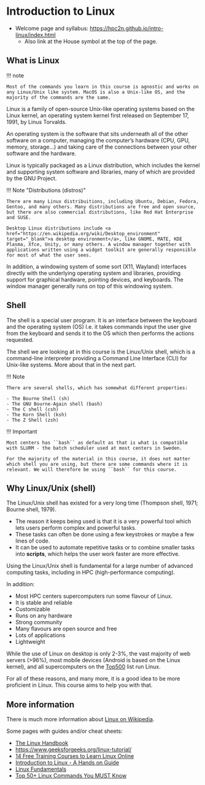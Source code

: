 # Introduction to Linux

- Welcome page and syllabus: <a href="https://hpc2n.github.io/intro-linux/index.html">https://hpc2n.github.io/intro-linux/index.html</a>
    - Also link at the House symbol at the top of the page. 

## What is Linux

!!! note 

    Most of the commands you learn in this course is agnostic and works on any Linux/Unix like system. MacOS is also a Unix-like OS, and the majority of the commands are the same. 

Linux is a family of open-source Unix-like operating systems based on the Linux kernel, an operating system kernel first released on September 17, 1991, by Linus Torvalds.

An operating system is the software that sits underneath all of the other software on a computer, managing the computer’s hardware (CPU, GPU, memory, storage...) and taking care of the connections between your other software and the hardware. 

Linux is typically packaged as a Linux distribution, which includes the kernel and supporting system software and libraries, many of which are provided by the GNU Project.

!!! Note "Distributions (distros)"

    There are many Linux distribuitions, including Ubuntu, Debian, Fedora, Gentoo, and many others. Many distributions are free and open source, but there are also commercial distributions, like Red Hat Enterprise and SUSE.

    Desktop Linux distributions include <a href="https://en.wikipedia.org/wiki/Desktop_environment" target="_blank">a desktop environment</a>, like GNOME, MATE, KDE Plasma, Xfce, Unity, or many others. A window manager together with applications written using a widget toolkit are generally responsible for most of what the user sees.

In addition, a windowing system of some sort (X11, Wayland) interfaces directly with the underlying operating system and libraries, providing support for graphical hardware, pointing devices, and keyboards. The window manager generally runs on top of this windowing system.

## Shell 

The shell is a special user program. It is an interface between the keyboard and the operating system (OS) I.e. it takes commands input the user give from the keyboard and sends it to the OS which then performs the actions requested. 

The shell we are looking at in this course is the Linux/Unix shell, which is a command-line interpreter providing a Command Line Interface (CLI) for Unix-like systems. More about that in the next part. 

!!! Note

    There are several shells, which has somewhat different properties: 

    - The Bourne Shell (sh)
    - The GNU Bourne-Again shell (bash)
    - The C shell (csh)
    - The Korn Shell (ksh) 
    - The Z Shell (zsh) 

!!! Important 

    Most centers has ``bash`` as default as that is what is compatible with SLURM - the batch scheduler used at most centers in Sweden. 

    For the majority of the material in this course, it does not matter which shell you are using, but there are some commands where it is relevant. We will therefore be using ``bash`` for this course. 

## Why Linux/Unix (shell) 

The Linux/Unix shell has existed for a very long time (Thompson shell, 1971; Bourne shell, 1979). 

- The reason it keeps being used is that it is a very powerful tool which lets users perform complex and powerful tasks. 
- These tasks can often be done using a few keystrokes or maybe a few lines of code. 
- It can be used to automate repetitive tasks or to combine smaller tasks into **scripts**, which helps the user work faster are more effective. 

Using the Linux/Unix shell is fundamental for a large number of advanced computing tasks, including in HPC (high-performance computing). 

In addition: 

- Most HPC centers supercomputers run some flavour of Linux.
- It is stable and reliable
- Customizable
- Runs on any hardware
- Strong community
- Many flavours are open source and free
- Lots of applications
- Lightweight

While the use of Linux on desktop is only 2-3%, the vast majority of web servers (>96%), most mobile devices (Android is based on the Linux kernel), and all supercomputers on the <a href="https://en.wikipedia.org/wiki/TOP500" target="_blank">Top500</a> list run Linux.

For all of these reasons, and many more, it is a good idea to be more proficient in Linux. This course aims to help you with that. 

## More information 

There is much more information about <a href="https://en.wikipedia.org/wiki/Linux" target="_blank">Linux on Wikipedia</a>.

Some pages with guides and/or cheat sheets: 

- <a href="https://linuxhandbook.com/" target="_blank">The Linux Handbook</a>
- <a href="https://www.geeksforgeeks.org/linux-tutorial/" target="_blanks">https://www.geeksforgeeks.org/linux-tutorial/</a>
- <a href="https://itsfoss.com/free-linux-training-courses/" target="_blank">14 Free Training Courses to Learn Linux Online</a>
- <a href="https://tldp.org/LDP/intro-linux/intro-linux.pdf">Introduction to Linux - A Hands on Guide</a>
- <a href="https://cloudacademy.com/course/linux-fundmentals-1346/the-linux-directory-structure/" target="_blank">Linux Fundamentals</a>
- <a href="https://www.digitalocean.com/community/tutorials/linux-commands" target="_blank">Top 50+ Linux Commands You MUST Know</a>
 
